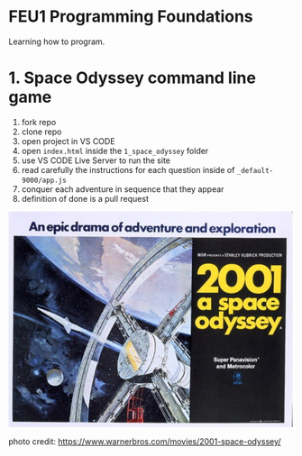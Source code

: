 # FEU1 Programming Foundations

Learning how to program.

# 1. Space Odyssey command line game

1. fork repo
2. clone repo
3. open project in VS CODE
4. open `index.html` inside the `1_space_odyssey` folder
5. use VS CODE Live Server to run the site
6. read carefully the instructions for each question inside of `_default-9000/app.js`
7. conquer each adventure in sequence that they appear
8. definition of done is a pull request

![space](./1_space_odyssey/img/space_odyssey.jpg)

photo credit: https://www.warnerbros.com/movies/2001-space-odyssey/